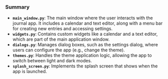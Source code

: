 
### Summary

- **`main_window.py`**: The main window where the user interacts with the journal app. It includes a calendar and text editor, along with a menu bar for creating new entries and accessing settings.
- **`widgets.py`**: Contains custom widgets like a calendar and a text editor, which are part of the main application window.
- **`dialogs.py`**: Manages dialog boxes, such as the settings dialog, where users can configure the app (e.g., change the theme).
- **`themes.py`**: Handles the theme application logic, allowing the app to switch between light and dark modes.
- **`splash_screen.py`**: Implements the splash screen that shows when the app is launched.
